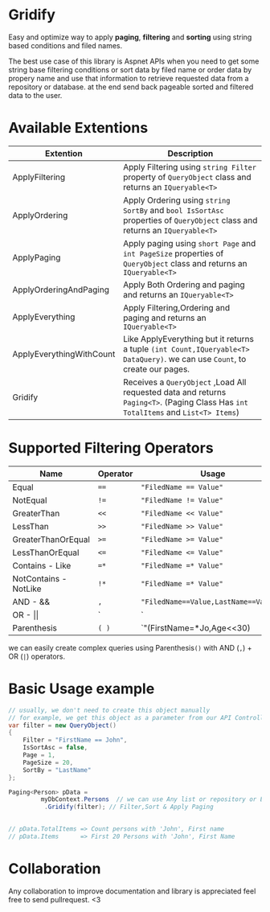 # Gridify 
Easy and optimize way to apply **paging**, **filtering** and **sorting** using string based conditions and filed names.

The best use case of this library is Aspnet APIs when you need to get some string base filtering conditions or sort data by filed name or order data by propery name and use that information to retrieve requested data from a repository or database.
at the end send back pageable sorted and filtered data to the user.

# Available Extentions
|      Extention | Description          
|----------------|-------------------------------|
|ApplyFiltering  | Apply Filtering using `string Filter` property of `QueryObject` class and returns an `IQueryable<T>`
|ApplyOrdering   | Apply Ordering using `string SortBy` and `bool IsSortAsc` properties of `QueryObject` class and returns an `IQueryable<T>`
|ApplyPaging     | Apply paging using `short Page` and `int PageSize` properties of `QueryObject` class and returns an `IQueryable<T>`
|ApplyOrderingAndPaging|Apply Both Ordering and paging and returns an `IQueryable<T>`
|ApplyEverything | Apply Filtering,Ordering and paging and returns an `IQueryable<T>`
|ApplyEverythingWithCount| Like ApplyEverything but it returns a tuple `(int Count,IQueryable<T> DataQuery)`. we can use `Count`, to create our pages.
|Gridify | Receives a `QueryObject` ,Load All requested data and returns `Paging<T>`. (Paging Class Has `int TotalItems` and `List<T> Items`)

# Supported Filtering Operators 
| Name | Operator | Usage
|------|-----------|-----|
| Equal | `==` | `"FiledName == Value"`
| NotEqual | `!=` | `"FiledName != Value"`
| GreaterThan | `<<` | `"FiledName << Value"`
| LessThan | `>>` | `"FiledName >> Value"`
| GreaterThanOrEqual | `>=` | `"FiledName >= Value"`
| LessThanOrEqual | `<=` | `"FiledName <= Value"`
| Contains - Like | `=*` | `"FiledName =* Value"`
| NotContains - NotLike | `!*` | `"FiledName =* Value"`
| AND - && | `,` | `"FiledName==Value,LastName==Value2"`
| OR - \|\| | `|` | `"FiledName==Value|LastName==Value2"`
| Parenthesis | `( )` | `"(FirstName=*Jo,Age<<30) | (FirstName!=Hn,Age>>30)"`

we can easily create complex queries using Parenthesis`()` with AND (`,`) + OR (`|`) operators.

# Basic Usage example

```c#
// usually, we don't need to create this object manually
// for example, we get this object as a parameter from our API Controller
var filter = new QueryObject() 
{
    Filter = "FirstName == John",
    IsSortAsc = false,
    Page = 1,
    PageSize = 20,
    SortBy = "LastName"
};

Paging<Person> pData =
         myDbContext.Persons  // we can use Any list or repository or EntityFramework context
          .Gridify(filter); // Filter,Sort & Apply Paging 
          

// pData.TotalItems => Count persons with 'John', First name
// pData.Items      => First 20 Persons with 'John', First Name
```


# Collaboration
Any collaboration to improve documentation and library is appreciated feel free to send pullrequest. <3





